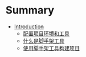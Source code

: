 # Summary

* [Introduction](README.md)
  * [配置项目环境和工具](jiao-shou-jia-gong-ju.md)
  * [什么是脚手架工具](shi-yao-shi-jiao-shou-jia-gong-ju.md)
  * [使用脚手架工具构建项目](shi-yong-jiao-shou-jia-gong-ju-gou-jian-xiang-mu.md)

